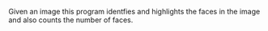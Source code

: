 Given an image this program identfies and highlights the faces in the image and also counts the number of faces.
